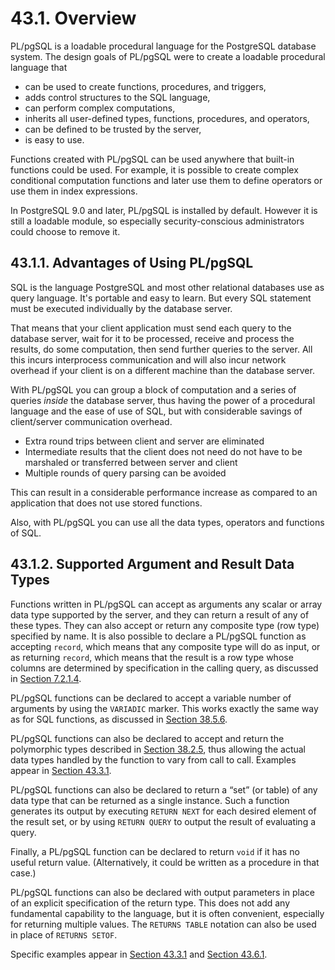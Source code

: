 # 43.1. Overview

PL/pgSQL is a loadable procedural language for the PostgreSQL database system. The design goals of PL/pgSQL were to create a loadable procedural language that

* can be used to create functions, procedures, and triggers,
* adds control structures to the SQL language,
* can perform complex computations,
* inherits all user-defined types, functions, procedures, and operators,
* can be defined to be trusted by the server,
* is easy to use.

Functions created with PL/pgSQL can be used anywhere that built-in functions could be used. For example, it is possible to create complex conditional computation functions and later use them to define operators or use them in index expressions.

In PostgreSQL 9.0 and later, PL/pgSQL is installed by default. However it is still a loadable module, so especially security-conscious administrators could choose to remove it.

## 43.1.1. Advantages of Using PL/pgSQL

SQL is the language PostgreSQL and most other relational databases use as query language. It's portable and easy to learn. But every SQL statement must be executed individually by the database server.

That means that your client application must send each query to the database server, wait for it to be processed, receive and process the results, do some computation, then send further queries to the server. All this incurs interprocess communication and will also incur network overhead if your client is on a different machine than the database server.

With PL/pgSQL you can group a block of computation and a series of queries _inside_ the database server, thus having the power of a procedural language and the ease of use of SQL, but with considerable savings of client/server communication overhead.

* Extra round trips between client and server are eliminated
* Intermediate results that the client does not need do not have to be marshaled or transferred between server and client
* Multiple rounds of query parsing can be avoided

This can result in a considerable performance increase as compared to an application that does not use stored functions.

Also, with PL/pgSQL you can use all the data types, operators and functions of SQL.

## 43.1.2. Supported Argument and Result Data Types

Functions written in PL/pgSQL can accept as arguments any scalar or array data type supported by the server, and they can return a result of any of these types. They can also accept or return any composite type (row type) specified by name. It is also possible to declare a PL/pgSQL function as accepting `record`, which means that any composite type will do as input, or as returning `record`, which means that the result is a row type whose columns are determined by specification in the calling query, as discussed in [Section 7.2.1.4](https://www.postgresql.org/docs/current/queries-table-expressions.html#QUERIES-TABLEFUNCTIONS).

PL/pgSQL functions can be declared to accept a variable number of arguments by using the `VARIADIC` marker. This works exactly the same way as for SQL functions, as discussed in [Section 38.5.6](https://www.postgresql.org/docs/current/xfunc-sql.html#XFUNC-SQL-VARIADIC-FUNCTIONS).

PL/pgSQL functions can also be declared to accept and return the polymorphic types described in [Section 38.2.5](https://www.postgresql.org/docs/current/extend-type-system.html#EXTEND-TYPES-POLYMORPHIC), thus allowing the actual data types handled by the function to vary from call to call. Examples appear in [Section 43.3.1](https://www.postgresql.org/docs/current/plpgsql-declarations.html#PLPGSQL-DECLARATION-PARAMETERS).

PL/pgSQL functions can also be declared to return a “set” (or table) of any data type that can be returned as a single instance. Such a function generates its output by executing `RETURN NEXT` for each desired element of the result set, or by using `RETURN QUERY` to output the result of evaluating a query.

Finally, a PL/pgSQL function can be declared to return `void` if it has no useful return value. (Alternatively, it could be written as a procedure in that case.)

PL/pgSQL functions can also be declared with output parameters in place of an explicit specification of the return type. This does not add any fundamental capability to the language, but it is often convenient, especially for returning multiple values. The `RETURNS TABLE` notation can also be used in place of `RETURNS SETOF`.

Specific examples appear in [Section 43.3.1](https://www.postgresql.org/docs/current/plpgsql-declarations.html#PLPGSQL-DECLARATION-PARAMETERS) and [Section 43.6.1](https://www.postgresql.org/docs/current/plpgsql-control-structures.html#PLPGSQL-STATEMENTS-RETURNING).

